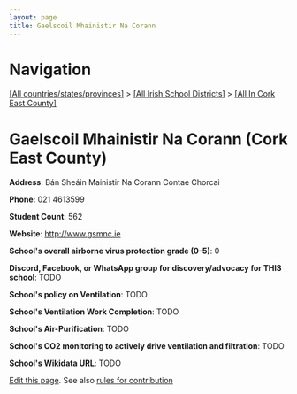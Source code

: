 ```yaml
---
layout: page
title: Gaelscoil Mhainistir Na Corann
---
```

# Navigation

[[All countries/states/provinces]](../../..) > [[All Irish School Districts]](../..) > [[All In Cork East County]](..)

# Gaelscoil Mhainistir Na Corann (Cork East County)

**Address**: Bán Sheáin Mainistir Na Corann Contae Chorcai

**Phone**: 021 4613599

**Student Count**: 562

**Website**: <http://www.gsmnc.ie>

**School's overall airborne virus protection grade (0-5)**: 0

**Discord, Facebook, or WhatsApp group for discovery/advocacy for THIS school**: TODO

**School's policy on Ventilation**: TODO

**School's Ventilation Work Completion**: TODO

**School's Air-Purification**: TODO

**School's CO2 monitoring to actively drive ventilation and filtration**: TODO

**School's Wikidata URL**: TODO


[Edit this page](https://github.com/ventilate-schools/Ireland/edit/main/./Cork_East_County/Gaelscoil_Mhainistir_Na_Corann.md). See also [rules for contribution](../../../contribution-rules/)